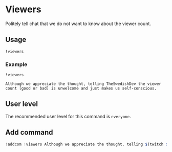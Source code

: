 # Viewers
Politely tell chat that we do not want to know about the viewer count.

## Usage
`!viewers`

### Example
`!viewers`

```
Although we appreciate the thought, telling TheSwedishDev the viewer count [good or bad] is unwelcome and just makes us self-conscious.
```

## User level
The recommended user level for this command is `everyone`.

## Add command
```js
!addcom !viewers Although we appreciate the thought, telling $(twitch $(channel) "{{displayName}}") the viewer count [good or bad] is unwelcome and just makes us self-conscious.
```
